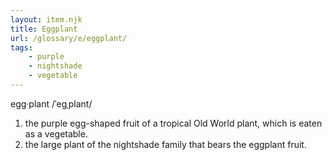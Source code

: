 ```yaml
---
layout: item.njk
title: Eggplant
url: /glossary/e/eggplant/
tags:
    - purple
    - nightshade
    - vegetable
---
```


egg·plant
/ˈeɡˌplant/

1. the purple egg-shaped fruit of a tropical Old World plant, which is eaten as a vegetable.
2. the large plant of the nightshade family that bears the eggplant fruit.
